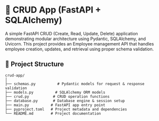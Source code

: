 # 🧩 CRUD App (FastAPI + SQLAlchemy)

A simple FastAPI CRUD (Create, Read, Update, Delete) application demonstrating modular architecture using Pydantic, SQLAlchemy, and Uvicorn.
This project provides an Employee management API that handles employee creation, updates, and retrieval using proper schema validation.
## 🚀 Project Structure
```
crud-app/
│
├── schemas.py          # Pydantic models for request & response validation
├── models.py          # SQLAlchemy ORM models
├── crud.py           # CRUD operation functions
├── database.py       # Database engine & session setup
├── main.py          # FastAPI app entry point
├── pyproject.toml   # Project metadata and dependencies
└── README.md        # Project documentation
```
